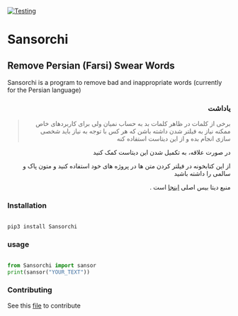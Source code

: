 [![Testing](https://github.com/KomeilParseh/Sansorchi/actions/workflows/test.yml/badge.svg)](https://github.com/KomeilParseh/Sansorchi/actions/workflows/test.yml)

# Sansorchi

## Remove Persian (Farsi) Swear Words

Sansorchi is a program to remove bad and inappropriate words (currently for the Persian language)

<div dir="rtl">

### یاداشت

> برخی از کلمات در ظاهر کلمات بد به حساب نمیان ولی برای کاربردهای خاص ممکنه نیاز به فیلتر شدن داشته باشن که هر کس با توجه به نیاز باید شخصی سازی انجام بده و از این دیتاست استفاده کنه

در صورت علاقه، به تکمیل شدن این دیتاست کمک کنید

از این کتابخونه در فیلتر کردن متن ها در پروژه های خود استفاده کنید و متون پاک و سالمی را داشته باشید

منبع دیتا بیس اصلی [اینجا](https://github.com/amirshnll/Persian-Swear-Words) است .

</div>

### Installation

```bash

pip3 install Sansorchi

```

### usage

```python

from Sansorchi import sansor
print(sansor("YOUR_TEXT"))

```

### Contributing

See this [file](https://github.com/KomeilParseh/Sansorchi/blob/main/CONTRIBUTING.md) to contribute
